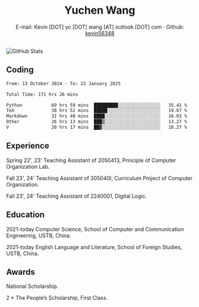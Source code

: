  <center>
     <h1>Yuchen Wang</h1>
     <div>
         <span>
             E-mail:
             Kevin [DOT] yc [DOT] wang [AT] outlook [DOT] com
         </span>
         ·
         <span>
             Github:
             <a href="https://github.com/kevin56348">kevin56348</a>
         </span>
     </div>
 </center>
<br>
<p><img src="https://github-readme-stats.vercel.app/api?username=kevin56348&amp;show_icons=true" alt="GitHub Stats"></p>

## Coding

<!-- ![Top Langs](https://github-readme-stats.vercel.app/api/top-langs/?username=kevin56348) -->

<!--START_SECTION:waka-->

```txt
From: 13 October 2024 - To: 22 January 2025

Total Time: 171 hrs 26 mins

Python           69 hrs 59 mins  █████████░░░░░░░░░░░░░░░░   35.41 %
TeX              38 hrs 52 mins  █████░░░░░░░░░░░░░░░░░░░░   19.67 %
Markdown         31 hrs 40 mins  ████░░░░░░░░░░░░░░░░░░░░░   16.03 %
Other            26 hrs 13 mins  ███▒░░░░░░░░░░░░░░░░░░░░░   13.27 %
V                20 hrs 17 mins  ██▓░░░░░░░░░░░░░░░░░░░░░░   10.27 %
```

<!--END_SECTION:waka-->

## Experience 

Spring 22', 23' Teaching Assistant of 2050413, Principle of Computer Organization Lab.

Fall 23', 24' Teaching Assistant of 305040I, Curriculum Project of Computer Organization.

Fall 23', 24' Teaching Assistant of 2240001, Digital Logic.

## Education

2021-today Computer Science, School of Computer and Communication Engineering, USTB, China.

2021-today English Language and Literature, School of Foreign Studies, USTB, China.

## Awards

National Scholarship.

2 * The People’s Scholarship, First Class.
